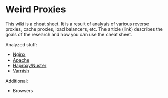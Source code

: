 # Weird Proxies
This wiki is a cheat sheet. It is a result of analysis of various reverse proxies, cache proxies, load balancers, etc.
The article (link) describes the goals of the research and how you can use the cheat sheet.
 
Analyzed stuff:
- [Nginx](nginx)
- [Apache](apache)
- [Haproxy/Nuster](Haproxy-and-Nuster)
- [Varnish](varnish)

Additional:
- Browsers